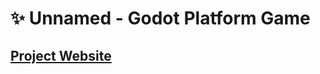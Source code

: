 # &#x2728; Unnamed - Godot Platform Game
## [Project Website](https://simgesengun.github.io/godot-game-website/)

